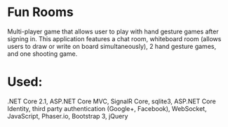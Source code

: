 # Fun Rooms
Multi-player ­game that allows user to play with hand­ gesture games after signing in. This application features a chat room, whiteboard room (allows users to draw or write on board simultaneously), 2 hand ­gesture games, and one shooting game.

# Used:
.NET Core 2.1, ASP.NET Core MVC, SignalR Core, sqlite3, ASP.NET Core Identity, third party authentication (Google+, Facebook), WebSocket, JavaScript, Phaser.io, Bootstrap 3, jQuery

